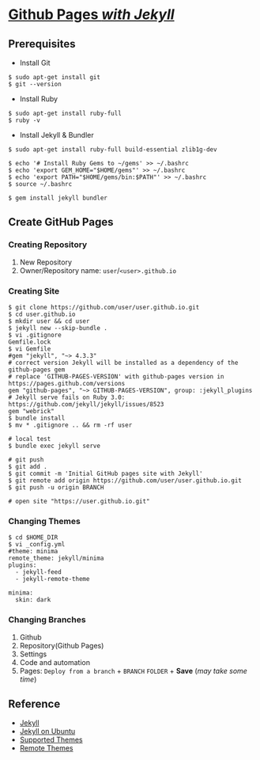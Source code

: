 # [Github Pages *with Jekyll*](https://docs.github.com/en/pages/setting-up-a-github-pages-site-with-jekyll/creating-a-github-pages-site-with-jekyll)

## Prerequisites
- Install Git
```shell
$ sudo apt-get install git
$ git --version
```
- Install Ruby
```shell
$ sudo apt-get install ruby-full
$ ruby -v
```
- Install Jekyll & Bundler
```shell
$ sudo apt-get install ruby-full build-essential zlib1g-dev

$ echo '# Install Ruby Gems to ~/gems' >> ~/.bashrc
$ echo 'export GEM_HOME="$HOME/gems"' >> ~/.bashrc
$ echo 'export PATH="$HOME/gems/bin:$PATH"' >> ~/.bashrc
$ source ~/.bashrc

$ gem install jekyll bundler
```

## Create GitHub Pages
### Creating Repository
1) New Repository
2) Owner/Repository name: `user`/`<user>.github.io`

### Creating Site
```shell
$ git clone https://github.com/user/user.github.io.git
$ cd user.github.io
$ mkdir user && cd user
$ jekyll new --skip-bundle .
$ vi .gitignore
Gemfile.lock
$ vi Gemfile
#gem "jekyll", "~> 4.3.3"
# correct version Jekyll will be installed as a dependency of the github-pages gem
# replace 'GITHUB-PAGES-VERSION' with github-pages version in https://pages.github.com/versions
gem "github-pages", "~> GITHUB-PAGES-VERSION", group: :jekyll_plugins
# Jekyll serve fails on Ruby 3.0: https://github.com/jekyll/jekyll/issues/8523
gem "webrick"
$ bundle install
$ mv * .gitignore .. && rm -rf user

# local test
$ bundle exec jekyll serve

# git push
$ git add .
$ git commit -m 'Initial GitHub pages site with Jekyll'
$ git remote add origin https://github.com/user/user.github.io.git
$ git push -u origin BRANCH

# open site "https://user.github.io.git"
```

### Changing Themes
```shell
$ cd $HOME_DIR
$ vi _config.yml
#theme: minima
remote_theme: jekyll/minima
plugins:
  - jekyll-feed
  - jekyll-remote-theme

minima:
  skin: dark
```

### Changing Branches
1. Github
2. Repository(Github Pages)
3. Settings
4. Code and automation
5. Pages: `Deploy from a branch` + `BRANCH` `FOLDER` + **Save** (*may take some time*)

## Reference
- [Jekyll](https://jekyllrb.com)
- [Jekyll on Ubuntu](https://jekyllrb.com/docs/installation/ubuntu)
- [Supported Themes](https://pages.github.com/themes)
- [Remote Themes](http://jekyllthemes.org)
